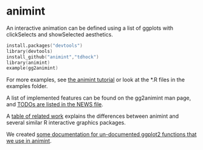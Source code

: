animint
=======

An interactive animation can be defined using a list of ggplots with
clickSelects and showSelected aesthetics.

```s
install.packages("devtools")
library(devtools)
install_github("animint","tdhock")
library(animint)
example(gg2animint)
```

For more examples, see [the animint
tutorial](http://tdhock.github.io/animint/) or look at the *.R files
in the examples folder.

A list of implemented features can be found on the gg2animint man
page, and [TODOs are listed in the NEWS
file](https://github.com/tdhock/animint/blob/master/NEWS).

A [table of related
work](https://github.com/tdhock/animint/blob/master/etc/references.org)
explains the differences between animint and several similar R
interactive graphics packages.

We created [some documentation for un-documented ggplot2 functions
that we use in
animint](https://github.com/tdhock/animint/blob/master/etc/ggplot2.org).

